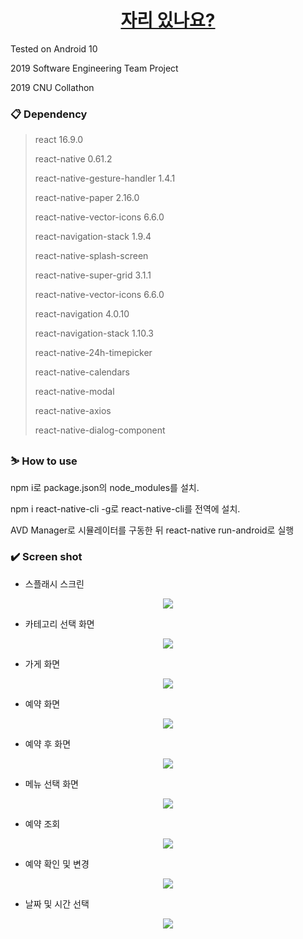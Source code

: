 <h1 align="center">
    <a href="#">
    자리 있나요?
   </a>
</h1>

Tested on Android 10  

2019 Software Engineering Team Project  

2019 CNU Collathon  

### 📋 Dependency

> react 16.9.0
>
> react-native 0.61.2
>
> react-native-gesture-handler 1.4.1
>
> react-native-paper 2.16.0
>
> react-native-vector-icons 6.6.0
>
> react-navigation-stack 1.9.4
>
> react-native-splash-screen
>
> react-native-super-grid 3.1.1
>
> react-native-vector-icons 6.6.0
>
> react-navigation 4.0.10
> 
> react-navigation-stack 1.10.3
> 
> react-native-24h-timepicker
>
> react-native-calendars
>
> react-native-modal
> 
> react-native-axios
>
> react-native-dialog-component

### ⛷️ How to use

npm i로 package.json의 node_modules를 설치.

npm i react-native-cli -g로 react-native-cli를 전역에 설치.

AVD Manager로 시뮬레이터를 구동한 뒤 react-native run-android로 실행


### ✔️ Screen shot

* 스플래시 스크린

<p align="center">
<img src="screenshots/Splash.png">
</p>

* 카테고리 선택 화면

<p align="center">
<img src="screenshots/categorySelector.png">
</p>

* 가게 화면

<p align="center">
<img src="screenshots/storepage.png">
</p>

* 예약 화면

<p align="center">
<img src="screenshots/reservation.png">
</p>

* 예약 후 화면

<p align="center">
<img src="screenshots/reserveCheck.png">
</p>

* 메뉴 선택 화면

<p align="center">
<img src="screenshots/menu.png">
</p>

* 예약 조회

<p align="center">
<img src="screenshots/reserveSearch.png">
</p>

* 예약 확인 및 변경

<p align="center">
<img src="screenshots/reserveChange.png">
</p>

* 날짜 및 시간 선택

<p align="center">
<img src="screenshots/calendar.png">
</p>




